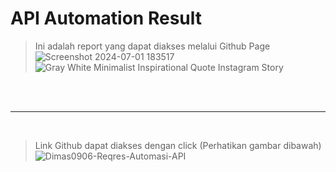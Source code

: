 # API Automation Result


> Ini adalah report yang dapat diakses melalui Github Page
![Screenshot 2024-07-01 183517](https://github.com/Dimas0906/Reqres-Automasi-API/assets/72335404/331d0a3c-e4a2-43ce-bf3e-846e6b28cade)
![Gray   White Minimalist Inspirational Quote Instagram Story](https://github.com/Dimas0906/Reqres-Automasi-API/assets/72335404/865f5cea-8e3e-40c1-becc-4fd267a16f35)


<br />
<br />

---

<br />

> Link Github dapat diakses dengan click (Perhatikan gambar dibawah)
![Dimas0906-Reqres-Automasi-API](https://github.com/Dimas0906/Reqres-Automasi-API/assets/72335404/27c11251-4577-4063-b644-dc6e6ffdd51e)

